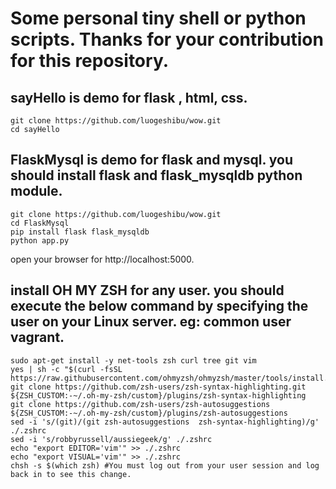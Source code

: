 
# Some personal tiny shell or python scripts. Thanks for your contribution for this repository.



## sayHello is demo for flask , html, css.

```shell
git clone https://github.com/luogeshibu/wow.git
cd sayHello
```

## FlaskMysql is demo for flask and mysql. you should install flask and flask_mysqldb python module.

```shell
git clone https://github.com/luogeshibu/wow.git
cd FlaskMysql
pip install flask flask_mysqldb
python app.py
```
open your browser for http://localhost:5000.

## install OH MY ZSH for any user. you should execute the below command by specifying the user on your Linux server. eg: common user vagrant.

```
sudo apt-get install -y net-tools zsh curl tree git vim
yes | sh -c "$(curl -fsSL https://raw.githubusercontent.com/ohmyzsh/ohmyzsh/master/tools/install.sh)"
git clone https://github.com/zsh-users/zsh-syntax-highlighting.git ${ZSH_CUSTOM:-~/.oh-my-zsh/custom}/plugins/zsh-syntax-highlighting
git clone https://github.com/zsh-users/zsh-autosuggestions ${ZSH_CUSTOM:-~/.oh-my-zsh/custom}/plugins/zsh-autosuggestions
sed -i 's/(git)/(git zsh-autosuggestions  zsh-syntax-highlighting)/g' ./.zshrc
sed -i 's/robbyrussell/aussiegeek/g' ./.zshrc
echo "export EDITOR='vim'" >> ./.zshrc
echo "export VISUAL='vim'" >> ./.zshrc
chsh -s $(which zsh) #You must log out from your user session and log back in to see this change.
```
